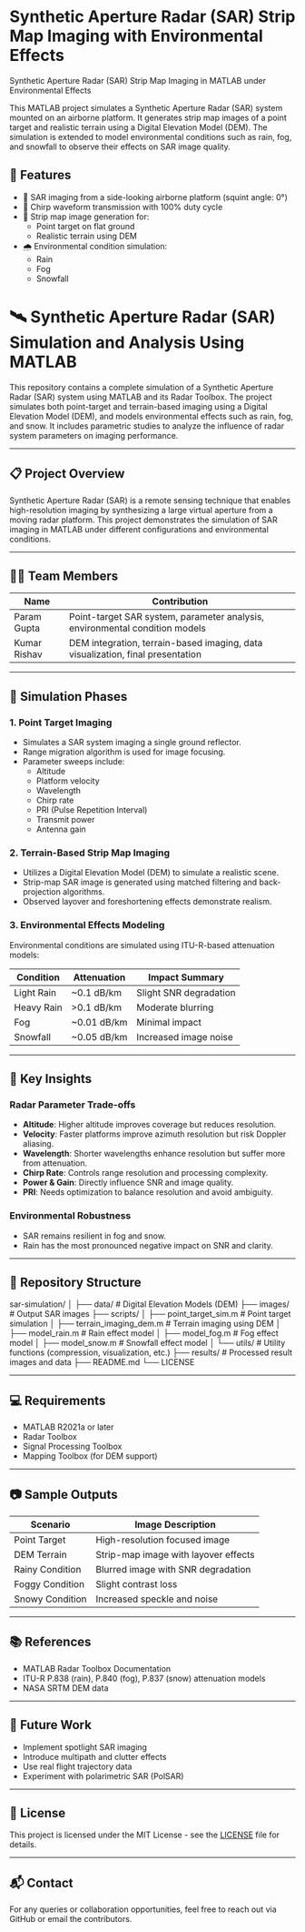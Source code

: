 # Synthetic Aperture Radar (SAR) Strip Map Imaging with Environmental Effects
Synthetic Aperture Radar (SAR) Strip Map Imaging in MATLAB under Environmental Effects



This MATLAB project simulates a Synthetic Aperture Radar (SAR) system mounted on an airborne platform. It generates strip map images of a point target and realistic terrain using a Digital Elevation Model (DEM). The simulation is extended to model environmental conditions such as rain, fog, and snowfall to observe their effects on SAR image quality.

## 🚀 Features

- 📡 SAR imaging from a side-looking airborne platform (squint angle: 0°)
- 🔁 Chirp waveform transmission with 100% duty cycle
- 🧱 Strip map image generation for:
  - Point target on flat ground
  - Realistic terrain using DEM
- 🌧️ Environmental condition simulation:
  - Rain
  - Fog
  - Snowfall

# 🛰️ Synthetic Aperture Radar (SAR) Simulation and Analysis Using MATLAB

This repository contains a complete simulation of a Synthetic Aperture Radar (SAR) system using MATLAB and its Radar Toolbox. The project simulates both point-target and terrain-based imaging using a Digital Elevation Model (DEM), and models environmental effects such as rain, fog, and snow. It includes parametric studies to analyze the influence of radar system parameters on imaging performance.

---

## 📋 Project Overview

Synthetic Aperture Radar (SAR) is a remote sensing technique that enables high-resolution imaging by synthesizing a large virtual aperture from a moving radar platform. This project demonstrates the simulation of SAR imaging in MATLAB under different configurations and environmental conditions.

---

## 👨‍💻 Team Members

| Name         | Contribution                                                                 |
|--------------|------------------------------------------------------------------------------|
| Param Gupta  | Point-target SAR system, parameter analysis, environmental condition models |
| Kumar Rishav | DEM integration, terrain-based imaging, data visualization, final presentation |


---

## 🧪 Simulation Phases

### 1. **Point Target Imaging**
- Simulates a SAR system imaging a single ground reflector.
- Range migration algorithm is used for image focusing.
- Parameter sweeps include:
  - Altitude
  - Platform velocity
  - Wavelength
  - Chirp rate
  - PRI (Pulse Repetition Interval)
  - Transmit power
  - Antenna gain

### 2. **Terrain-Based Strip Map Imaging**
- Utilizes a Digital Elevation Model (DEM) to simulate a realistic scene.
- Strip-map SAR image is generated using matched filtering and back-projection algorithms.
- Observed layover and foreshortening effects demonstrate realism.

### 3. **Environmental Effects Modeling**
Environmental conditions are simulated using ITU-R-based attenuation models:

| Condition   | Attenuation | Impact Summary                |
|-------------|-------------|-------------------------------|
| Light Rain  | ~0.1 dB/km  | Slight SNR degradation        |
| Heavy Rain  | >0.1 dB/km  | Moderate blurring             |
| Fog         | ~0.01 dB/km | Minimal impact                |
| Snowfall    | ~0.05 dB/km | Increased image noise         |

---

## 🧠 Key Insights

### Radar Parameter Trade-offs
- **Altitude**: Higher altitude improves coverage but reduces resolution.
- **Velocity**: Faster platforms improve azimuth resolution but risk Doppler aliasing.
- **Wavelength**: Shorter wavelengths enhance resolution but suffer more from attenuation.
- **Chirp Rate**: Controls range resolution and processing complexity.
- **Power & Gain**: Directly influence SNR and image quality.
- **PRI**: Needs optimization to balance resolution and avoid ambiguity.

### Environmental Robustness
- SAR remains resilient in fog and snow.
- Rain has the most pronounced negative impact on SNR and clarity.

---

## 📁 Repository Structure

sar-simulation/
│
├── data/ # Digital Elevation Models (DEM)
├── images/ # Output SAR images
├── scripts/
│ ├── point_target_sim.m # Point target simulation
│ ├── terrain_imaging_dem.m # Terrain imaging using DEM
│ ├── model_rain.m # Rain effect model
│ ├── model_fog.m # Fog effect model
│ ├── model_snow.m # Snowfall effect model
│ └── utils/ # Utility functions (compression, visualization, etc.)
├── results/ # Processed result images and data
├── README.md
└── LICENSE


---

## 💻 Requirements

- MATLAB R2021a or later
- Radar Toolbox
- Signal Processing Toolbox
- Mapping Toolbox (for DEM support)

---

## 📷 Sample Outputs

| Scenario        | Image Description                     |
|-----------------|----------------------------------------|
| Point Target     | High-resolution focused image         |
| DEM Terrain      | Strip-map image with layover effects  |
| Rainy Condition  | Blurred image with SNR degradation    |
| Foggy Condition  | Slight contrast loss                  |
| Snowy Condition  | Increased speckle and noise           |

---

## 📚 References

- MATLAB Radar Toolbox Documentation  
- ITU-R P.838 (rain), P.840 (fog), P.837 (snow) attenuation models  
- NASA SRTM DEM data  

---

## 🔭 Future Work

- Implement spotlight SAR imaging
- Introduce multipath and clutter effects
- Use real flight trajectory data
- Experiment with polarimetric SAR (PolSAR)

---

## 📄 License

This project is licensed under the MIT License - see the [LICENSE](LICENSE) file for details.

---

## 📬 Contact

For any queries or collaboration opportunities, feel free to reach out via GitHub or email the contributors.

